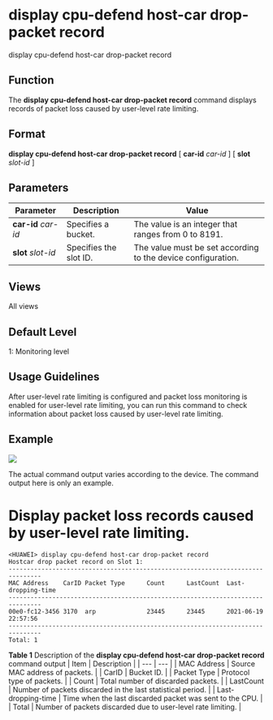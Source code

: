 display cpu-defend host-car drop-packet record
==============================================

display cpu-defend host-car drop-packet record

Function
--------



The **display cpu-defend host-car drop-packet record** command displays records of packet loss caused by user-level rate limiting.




Format
------

**display cpu-defend host-car drop-packet record** [ **car-id** *car-id* ] [ **slot** *slot-id* ]


Parameters
----------

| Parameter | Description | Value |
| --- | --- | --- |
| **car-id** *car-id* | Specifies a bucket. | The value is an integer that ranges from 0 to 8191. |
| **slot** *slot-id* | Specifies the slot ID. | The value must be set according to the device configuration. |



Views
-----

All views


Default Level
-------------

1: Monitoring level


Usage Guidelines
----------------

After user-level rate limiting is configured and packet loss monitoring is enabled for user-level rate limiting, you can run this command to check information about packet loss caused by user-level rate limiting.


Example
-------

![](../public_sys-resources/note_3.0-en-us.png) 

The actual command output varies according to the device. The command output here is only an example.


# Display packet loss records caused by user-level rate limiting.
```
<HUAWEI> display cpu-defend host-car drop-packet record
Hostcar drop packet record on Slot 1:
-------------------------------------------------------------------------------
MAC Address    CarID Packet Type      Count      LastCount  Last-dropping-time
-------------------------------------------------------------------------------
00e0-fc12-3456 3170  arp              23445      23445      2021-06-19 22:57:56
-------------------------------------------------------------------------------
Total: 1

```

**Table 1** Description of the **display cpu-defend host-car drop-packet record** command output
| Item | Description |
| --- | --- |
| MAC Address | Source MAC address of packets. |
| CarID | Bucket ID. |
| Packet Type | Protocol type of packets. |
| Count | Total number of discarded packets. |
| LastCount | Number of packets discarded in the last statistical period. |
| Last-dropping-time | Time when the last discarded packet was sent to the CPU. |
| Total | Number of packets discarded due to user-level rate limiting. |